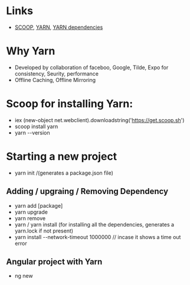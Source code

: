 # Links
* [SCOOP](https://github.com/lukesampson/scoop), [YARN](https://yarnpkg.com/en/docs), [YARN dependencies](https://yarnpkg.com/blog/2018/06/04/yarn-import-package-lock/)
# Why Yarn
* Developed by collaboration of faceboo, Google, Tilde, Expo  for consistency, Seurity, performance
* Offline Caching, Offline Mirroring
# Scoop for installing Yarn:
* iex (new-object net.webclient).downloadstring('https://get.scoop.sh')
* scoop install yarn
* yarn --version
# Starting a new project
* yarn init /(generates a package.json file)
## Adding / upgraing / Removing Dependency
* yarn add [package]
* yarn upgrade
* yarn remove
* yarn / yarn install (for installing all the dependencies, generates a yarn.lock if not present)
* yarn install --network-timeout 1000000 // incase it shows a time out error
## Angular project with Yarn
* ng new 

